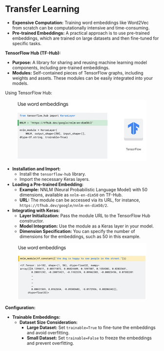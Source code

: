 # Transfer Learning

* **Expensive Computation:** Training word embeddings like Word2Vec from scratch can be computationally intensive and time-consuming.
* **Pre-trained Embeddings:** A practical approach is to use pre-trained embeddings, which are trained on large datasets and then fine-tuned for specific tasks.

**TensorFlow Hub (TF-Hub):**

* **Purpose:** A library for sharing and reusing machine learning model components, including pre-trained embeddings.
* **Modules:** Self-contained pieces of TensorFlow graphs, including weights and assets. These modules can be easily integrated into your models.

Using TensorFlow Hub:

<figure><img src="../.gitbook/assets/image (24) (1).png" alt=""><figcaption></figcaption></figure>

* **Installation and Import:**
  * Install the `tensorflow-hub` library.
  * Import the necessary Keras layers.
* **Loading a Pre-trained Embedding:**
  * **Example:** NNLM (Neural Probabilistic Language Model) with 50 dimensions, available as `nnlm-en-dim50` on TF-Hub.
  * **URL:** The module can be accessed via its URL, for instance, `https://tfhub.dev/google/nnlm-en-dim50/2`.
* **Integrating with Keras:**
  * **Layer Initialization:** Pass the module URL to the TensorFlow Hub constructor.
  * **Model Integration:** Use the module as a Keras layer in your model.
  * **Dimension Specification:** You can specify the number of dimensions for the embeddings, such as 50 in this example.

<figure><img src="../.gitbook/assets/image (25) (1).png" alt=""><figcaption></figcaption></figure>

**Configuration:**

* **Trainable Embeddings:**
  * **Dataset Size Consideration:**
    * **Large Dataset:** Set `trainable=True` to fine-tune the embeddings and avoid overfitting.
    * **Small Dataset:** Set `trainable=False` to freeze the embeddings and prevent overfitting.
